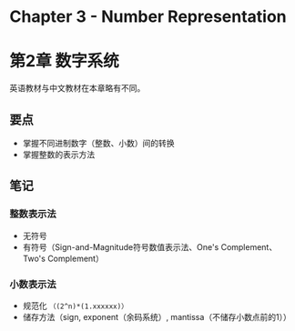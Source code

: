 # Chapter 3 - Number Representation
# 第2章 数字系统

英语教材与中文教材在本章略有不同。

## 要点

- 掌握不同进制数字（整数、小数）间的转换
- 掌握整数的表示方法

## 笔记

### 整数表示法

- 无符号
- 有符号（Sign-and-Magnitude符号数值表示法、One's Complement、Two's Complement）

### 小数表示法

- 规范化 `（(2^n)*(1.xxxxxx)）`
- 储存方法（sign, exponent（余码系统）, mantissa（不储存小数点前的1））
